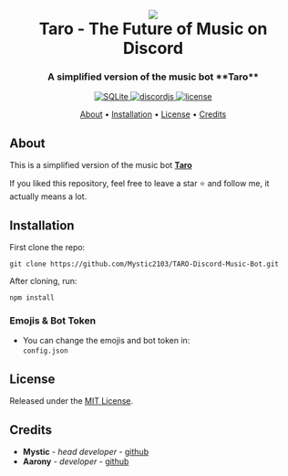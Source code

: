 <h1 align="center">
 <br>
  <a href="https://github.com/Mystic2103"><img src="https://cdn.discordapp.com/attachments/790834216769683486/849287489847296010/readmeeeee28qp-t500x500.png"></a>
  <br>
  Taro - The Future of Music on Discord
  <br>
</h1>

<h3 align=center>A simplified version of the music bot **Taro**</h3>


<div align=center>

 <a href="https://www.sqlite.org/index.html">
    <img src="https://cdn.discordapp.com/attachments/790834216769683486/849291752326299718/sqlite370_banner.gif" alt="SQLite">
  </a>
  
  <a href="https://github.com/discordjs">
    <img src="https://img.shields.io/badge/discord.js-v12.5.3-blue.svg?logo=npm" alt="discordjs">
  </a>

  <a href="https://github.com/Mystic2103/TARO-Discord-Music-Bot/blob/main/LICENSE">
    <img src="https://img.shields.io/badge/license-MIT-blue" alt="license">
  </a>

</div>

<p align="center">
  <a href="#about">About</a>
  •
  <a href="#installation">Installation</a>
  •
  <a href="#license">License</a>
  •
  <a href="#credits">Credits</a>
</p>

## About

This is a simplified version of the music bot **[Taro](https://movemain2021.wixsite.com/move/taro "Taro")**

If you liked this repository, feel free to leave a star ⭐ and follow me, it actually means a lot.

## Installation

First clone the repo:
```
git clone https://github.com/Mystic2103/TARO-Discord-Music-Bot.git
```
After cloning, run:
```
npm install
```

### Emojis & Bot Token
- You can change the emojis and bot token in: <br>
`config.json` <br>

## License

Released under the [MIT License](https://github.com/Mystic2103/TARO-Discord-Music-Bot/blob/main/LICENSE).

## Credits

* **Mystic** - *head developer* - [github](https://github.com/Mystic2103)
* **Aarony** - *developer*  - [github](https://github.com/Adriichu)
